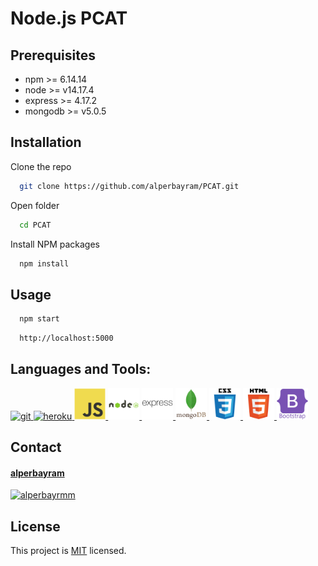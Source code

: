 # Node.js PCAT

## Prerequisites

- npm >= 6.14.14
- node >=  v14.17.4
- express >=  4.17.2
- mongodb >= v5.0.5


## Installation
Clone the repo
```bash 
  git clone https://github.com/alperbayram/PCAT.git
```

Open folder
```bash 
  cd PCAT
```

Install NPM packages
```bash 
  npm install
```

## Usage

```bash 
  npm start
```
```bash 
  http://localhost:5000
```
 

<h2 align="left">Languages and Tools:</h2>
    <p align="left">
      <a href="https://git-scm.com/" target="_blank" rel="noreferrer">
        <img
          src="https://www.vectorlogo.zone/logos/git-scm/git-scm-icon.svg"
          alt="git"
          width="50"
          height="50"
        />
      </a>
     <a href="https://heroku.com" target="_blank" rel="noreferrer">
        <img
          src="https://www.vectorlogo.zone/logos/heroku/heroku-icon.svg"
          alt="heroku"
          width="50"
          height="50"
        />
      </a>
      <a
        href="https://developer.mozilla.org/en-US/docs/Web/JavaScript"
        target="_blank"
        rel="noreferrer"
      >
        <img
          src="https://raw.githubusercontent.com/devicons/devicon/master/icons/javascript/javascript-original.svg"
          alt="javascript"
          width="50"
          height="50"
        />
      </a>
      <a href="https://nodejs.org" target="_blank" rel="noreferrer">
        <img
          src="https://raw.githubusercontent.com/devicons/devicon/master/icons/nodejs/nodejs-original-wordmark.svg"
          alt="nodejs"
          width="50"
          height="50"
        />
      </a>
      <a href="https://expressjs.com" target="_blank" rel="noreferrer">
        <img
          src="https://raw.githubusercontent.com/devicons/devicon/master/icons/express/express-original-wordmark.svg"
          alt="express"
          width="50"
          height="50"
        />
      </a>
      <a href="https://www.mongodb.com/" target="_blank" rel="noreferrer">
        <img
          src="https://raw.githubusercontent.com/devicons/devicon/master/icons/mongodb/mongodb-original-wordmark.svg"
          alt="mongodb"
          width="50"
          height="50"
        />
      </a>
      <a href="https://www.w3schools.com/css/" target="_blank" rel="noreferrer">
        <img
          src="https://raw.githubusercontent.com/devicons/devicon/master/icons/css3/css3-original-wordmark.svg"
          alt="css3"
          width="50"
          height="50"
        />
      </a>
      <a href="https://www.w3.org/html/" target="_blank" rel="noreferrer">
        <img
          src="https://raw.githubusercontent.com/devicons/devicon/master/icons/html5/html5-original-wordmark.svg"
          alt="html5"
          width="50"
          height="50"
        />
      </a>
      <a href="https://getbootstrap.com" target="_blank" rel="noreferrer">
        <img
          src="https://raw.githubusercontent.com/devicons/devicon/master/icons/bootstrap/bootstrap-plain-wordmark.svg"
          alt="bootstrap"
          width="50"
          height="50"
        />
      </a>
    </p>

## Contact

<p><a href="https://github.com/alperbayram"><h4>alperbayram</h4></a>
<a href="https://twitter.com/alperbayrmm" target="blank">
<img src="https://img.shields.io/twitter/follow/alperbayrmm?style=social" alt="alperbayrmm" /></a> </p>


## License
This project is [MIT](https://choosealicense.com/licenses/mit/) licensed.
